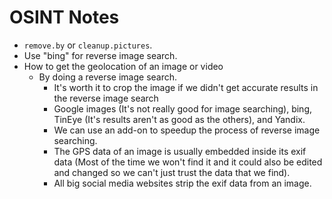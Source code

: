 # OSINT Notes  

* `remove.by` or `cleanup.pictures`. 
* Use "bing" for reverse image search.  
* How to get the geolocation of an image or video
    * By doing a reverse image search. 
        * It's worth it to crop the image if we didn't get accurate results in the reverse image search
        * Google images (It's not really good for image searching), bing, TinEye (It's results aren't as good as the others), and Yandix.
        * We can use an add-on to speedup the process of reverse image searching.
        * The GPS data of an image is usually embedded inside its exif data (Most of the time we won't find it and it could also be edited and changed so we can't just trust the data that we find). 
        * All big social media websites strip the exif data from an image.